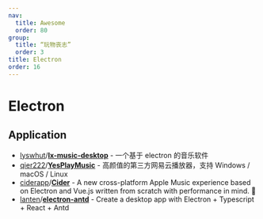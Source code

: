 ```yaml
---
nav:
  title: Awesome
  order: 80
group:
  title: “玩物丧志”
  order: 3
title: Electron
order: 16
---
```


# Electron

## Application

- [lyswhut](https://github.com/lyswhut)/**[lx-music-desktop](https://github.com/lyswhut/lx-music-desktop)** - 一个基于 electron 的音乐软件
- [qier222](https://github.com/qier222)/**[YesPlayMusic](https://github.com/qier222/YesPlayMusic)** - 高颜值的第三方网易云播放器，支持 Windows / macOS / Linux 
- [ciderapp](https://github.com/ciderapp?type=source)/**[Cider](https://github.com/ciderapp/Cider)** - A new cross-platform Apple Music experience based on Electron and Vue.js written from scratch with performance in mind. 🚀
- [lanten](https://github.com/lanten)/**[electron-antd](https://github.com/lanten/electron-antd)** - Create a desktop app with Electron + Typescript + React + Antd

